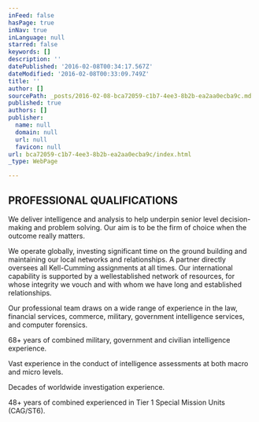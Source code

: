 ```yaml
---
inFeed: false
hasPage: true
inNav: true
inLanguage: null
starred: false
keywords: []
description: ''
datePublished: '2016-02-08T00:34:17.567Z'
dateModified: '2016-02-08T00:33:09.749Z'
title: ''
author: []
sourcePath: _posts/2016-02-08-bca72059-c1b7-4ee3-8b2b-ea2aa0ecba9c.md
published: true
authors: []
publisher:
  name: null
  domain: null
  url: null
  favicon: null
url: bca72059-c1b7-4ee3-8b2b-ea2aa0ecba9c/index.html
_type: WebPage

---
```

## PROFESSIONAL QUALIFICATIONS

We deliver intelligence and
analysis to help underpin
senior level decision-making
and problem solving. Our
aim is to be the firm of choice
when the outcome really
matters. 

We operate globally,
investing significant time on
the ground building and
maintaining our local
networks and relationships.
A partner directly oversees
all Kell-Cumming
assignments at all times. Our
international capability is
supported by a wellestablished
network of
resources, for whose
integrity we vouch and with
whom we have long and
established relationships. 

Our professional team
draws on a wide range
of experience in the law,
financial services,
commerce, military,
government intelligence
services, and computer
forensics.  

68+ years of combined
military, government
and civilian intelligence
experience. 

Vast experience in the
conduct of intelligence
assessments at both
macro and micro levels. 

Decades of worldwide
investigation experience. 

48+ years of combined
experienced in Tier 1
Special Mission Units
(CAG/ST6).